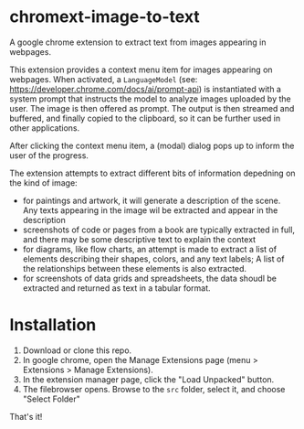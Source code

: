 # chromext-image-to-text
A google chrome extension to extract text from images appearing in webpages.

This extension provides a context menu item for images appearing on webpages.
When activated, a `LanguageModel` (see: https://developer.chrome.com/docs/ai/prompt-api) is instantiated with a system prompt that instructs the model to analyze images uploaded by the user.
The image is then offered as prompt. The output is then streamed and buffered, and finally copied to the clipboard, so it can be further used in other applications.

After clicking the context menu item, a (modal) dialog pops up to inform the user of the progress.

The extension attempts to extract different bits of information depedning on the kind of image:
- for paintings and artwork, it will generate a description of the scene. Any texts appearing in the image wil be extracted and appear in the description
- screenshots of code or pages from a book are typically extracted in full, and there may be some descriptive text to explain the context
- for diagrams, like flow charts, an attempt is made to extract a list of elements describing their shapes, colors, and any text labels; A list of the relationships between these elements is also extracted.
- for screenshots of data grids and spreadsheets, the data shoudl be extracted and returned as text in a tabular format. 

# Installation
1) Download or clone this repo.
2) In google chrome, open the Manage Extensions page (menu > Extensions > Manage Extensions).
3) In the extension manager page, click the "Load Unpacked" button.
4) The filebrowser opens. Browse to the `src` folder, select it, and choose "Select Folder"

That's it!
